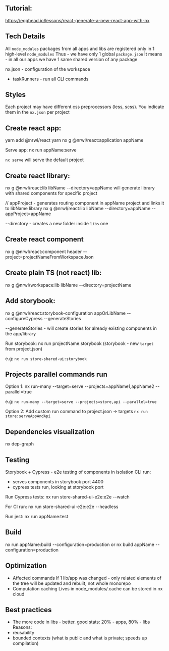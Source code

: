 ## Tutorial:
https://egghead.io/lessons/react-generate-a-new-react-app-with-nx

## Tech Details
All `node_modules` packages from all apps and libs are registered only in 1 high-level  `node_modules`
Thus - we have only 1 global `package.json`
It means - in all our apps we have 1 same shared version of any package

nx.json - configuration of the workspace
- taskRunners - run all CLI commands


## Styles
Each project may have different css preprocessors (less, scss).
You indicate them in the `nx.json` per project

## Create react app:
yarn add @nrwl/react
yarn nx g @nrwl/react:application appName

Serve app:
nx run appName:serve

`nx serve` will serve the default project


## Create react library:
nx g @nrwl/react:lib libName --directory=appName
will generate library with shared components for specific project

// appProject - generates routing component in appName project and links it to libName library
nx g @nrwl/react:lib libName --directory=appName --appProject=appName

--directory - creates a new folder inside `libs` one

## Create react component
nx g @nrwl/react:component header --project=projectNameFromWorkspaceJson


## Create plain TS (not react) lib:
nx g @nrwl/workspace:lib libName --directory=projectName

## Add storybook:
nx g @nrwl/react:storybook-configuration appOrLibName --configureCypress --generateStories

--generateStories - will create stories for already existing components in the app/library

Run storybook:
nx run projectName:storybook
(storybook - new `target` from project.json)

e.g:
`nx run store-shared-ui:storybook`

## Projects parallel commands run
Option 1:
nx run-many --target=serve --projects=appName1,appName2 --parallel=true

e.g:
`nx run-many --target=serve --projects=store,api --parallel=true`

Option 2:
Add custom run command to project.json -> targets
`nx run store:serveAppAndApi`


## Dependencies visualization
nx dep-graph

## Testing
Storybook + Cypress - e2e testing of components in isolation
CLI run:
- serves components in storybook port 4400
- cypress tests run, looking at storybook port

Run Cypress tests:
nx run store-shared-ui-e2e:e2e --watch

For CI run:
nx run store-shared-ui-e2e:e2e --headless


Run jest:
nx run appName:test

## Build
nx run appName:build --configuration=production
or
nx build appName --configuration=production


## Optimization 
- Affected commands
If 1 lib/app was changed - only related elements of the tree will be updated and rebuilt, not whole monorepo
- Computation caching
Lives in node_modules/.cache
can be stored in nx cloud 

## Best practices
- The more code in libs - better. good stats: 20% - apps, 80% - libs
Reasons:
- reusability
- bounded contexts (what is public and what is private; speeds up compilation)
